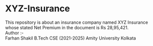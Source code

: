 # XYZ-Insurance
This repository is about an insurance company named XYZ Insurance whose stated Net Premium in the document is Rs 28,95,421.
<br>
Author :- <br>
Farhan Shakil
B.Tech CSE (2021-2025)
Amity University Kolkata
